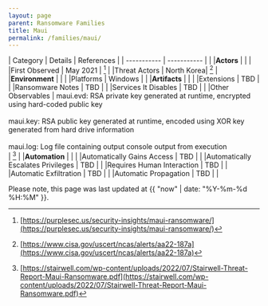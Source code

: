 ```yaml
---
layout: page
parent: Ransomware Families
title: Maui
permalink: /families/maui/
---
```


| Category | Details | References | 
| ----------- | ----------- | | 
|**Actors** | | |
|First Observed | May 2021 | [^1] |
|Threat Actors | North Korea| [^2] |
|**Environment** | | |
|Platforms | Windows | |
|**Artifacts** | | |
|Extensions | TBD | |
|Ransomware Notes | TBD | |
|Services It Disables | TBD | |
|Other Observables | maui.evd: RSA private key generated at runtime, encrypted using hard-coded
public key<br><br>
maui.key: RSA public key generated at runtime, encoded using XOR key generated
from hard drive information<br><br>
maui.log: Log file containing output console output from execution<br> | [^3] |
|**Automation** | | |
|Automatically Gains Access	 | TBD |  |
|Automatically Escalates Privileges | TBD | |
|Requires Human Interaction | TBD | |
|Automatic Exfiltration | TBD | |
|Automatic Propagation | TBD | |


[^1]: [https://purplesec.us/security-insights/maui-ransomware/](https://purplesec.us/security-insights/maui-ransomware/)
[^2]: [https://www.cisa.gov/uscert/ncas/alerts/aa22-187a](https://www.cisa.gov/uscert/ncas/alerts/aa22-187a)
[^3]: [https://stairwell.com/wp-content/uploads/2022/07/Stairwell-Threat-Report-Maui-Ransomware.pdf](https://stairwell.com/wp-content/uploads/2022/07/Stairwell-Threat-Report-Maui-Ransomware.pdf)


Please note, this page was last updated at {{ "now" | date: "%Y-%m-%d %H:%M" }}.
